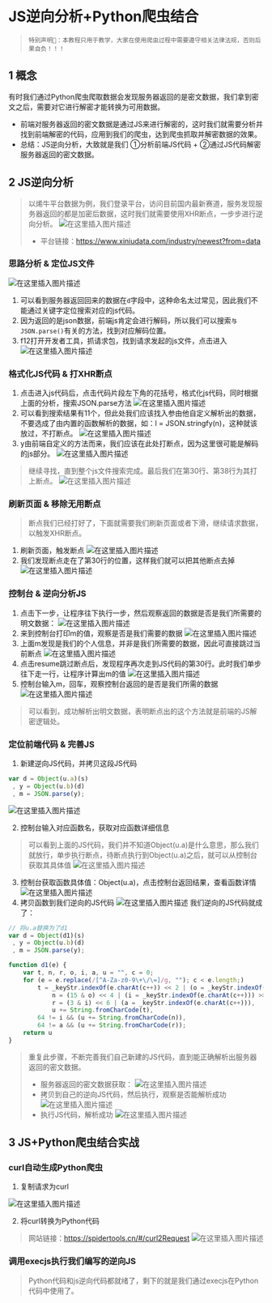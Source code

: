 # JS逆向分析+Python爬虫结合
> `特别声明📢：本教程只用于教学，大家在使用爬虫过程中需要遵守相关法律法规，否则后果自负！！！`
## 1 概念
有时我们通过Python爬虫爬取数据会发现服务器返回的是密文数据，我们拿到密文之后，需要对它进行解密才能转换为可用数据。
- 前端对服务器返回的密文数据是通过JS来进行解密的，这时我们就需要分析并找到前端解密的代码，应用到我们的爬虫，达到爬虫抓取并解密数据的效果。
- 总结：JS逆向分析，大致就是我们 ①分析前端JS代码 + ②通过JS代码解密服务器返回的密文数据。

## 2 JS逆向分析
> 以烯牛平台数据为例，我们登录平台，访问目前国内最新赛道，服务发现服务器返回的都是加密后数据，这时我们就需要使用XHR断点，一步步进行逆向分析。
> ![在这里插入图片描述](https://i-blog.csdnimg.cn/direct/b22605e6282246bf95b83987b5d8a3e3.png)
> - 平台链接：https://www.xiniudata.com/industry/newest?from=data

### 思路分析 & 定位JS文件
 ![在这里插入图片描述](https://i-blog.csdnimg.cn/direct/eab9990fc7494dea9727a600308b307e.png)
 1. 可以看到服务器返回回来的数据在`d`字段中，这种命名太过常见，因此我们不能通过关键字定位搜索对应的js代码。
 2. 因为返回的是json数据，前端js肯定会进行解码，所以我们可以搜索`与JSON.parse()`有关的方法，找到对应解码位置。
 3. f12打开开发者工具，抓请求包，找到请求发起的js文件，点击进入
 ![在这里插入图片描述](https://i-blog.csdnimg.cn/direct/35e253c912a84e2ca8224c97a27e60cd.png)



### 格式化JS代码 & 打XHR断点
1. 点击进入js代码后，点击代码片段左下角的花括号，格式化js代码，同时根据上面的分析，搜索JSON.parse方法
![在这里插入图片描述](https://i-blog.csdnimg.cn/direct/b4b36fbd91d24e3a9b2b542880a1fe90.png)
2. 可以看到搜索结果有11个，但此处我们应该找入参由他自定义解析出的数据，不要选成了由内置的函数解析的数据，如：l = JSON.stringfy(n)，这种就该放过，不打断点。
![在这里插入图片描述](https://i-blog.csdnimg.cn/direct/2d7135a86aaf4ad79c54ad06984b050a.png)
3. y由前端自定义的方法而来，我们应该在此处打断点，因为这里很可能是解码的js部分。
![在这里插入图片描述](https://i-blog.csdnimg.cn/direct/fb5ed64b81e44555a8b3ab7aa60643eb.png)
> 继续寻找，直到整个js文件搜索完成。最后我们在第30行、第38行为其打上断点。
> ![在这里插入图片描述](https://i-blog.csdnimg.cn/direct/ef264cb517ed42129b64ab9d4f9b0b49.png)



### 刷新页面 & 移除无用断点
> 断点我们已经打好了，下面就需要我们刷新页面或者下滑，继续请求数据，以触发XHR断点。

1. 刷新页面，触发断点
![在这里插入图片描述](https://i-blog.csdnimg.cn/direct/0186e076018441b5bf7658fd3d547a9b.png)
2. 我们发现断点走在了第30行的位置，这样我们就可以把其他断点去掉
![在这里插入图片描述](https://i-blog.csdnimg.cn/direct/371c438f48dc4762aeb4955e5e030faf.png)
### 控制台 & 逆向分析JS
1. 点击下一步，让程序往下执行一步，然后观察返回的数据是否是我们所需要的明文数据：
![在这里插入图片描述](https://i-blog.csdnimg.cn/direct/25fc15c08d68421e8cd3cd5e0ef0cd0b.png)
2. 来到控制台打印m的值，观察是否是我们需要的数据
![在这里插入图片描述](https://i-blog.csdnimg.cn/direct/8698f57f78a142538c64025d82a6e04f.png)
3. 上面m发现是我们的个人信息，并非是我们所需要的数据，因此可直接跳过当前断点
![在这里插入图片描述](https://i-blog.csdnimg.cn/direct/b5d80cd8f00e4ce4917a9e7b309968b6.png)
4. 点击resume跳过断点后，发现程序再次走到JS代码的第30行。此时我们单步往下走一行，让程序计算出m的值
![在这里插入图片描述](https://i-blog.csdnimg.cn/direct/07d626ae378c47828d71349faa92894d.png)
5. 控制台输入m，回车，观察控制台返回的是否是我们所需的数据
![在这里插入图片描述](https://i-blog.csdnimg.cn/direct/e62231a7403c410b8f7563ce5f781c9c.png)
> 可以看到，成功解析出明文数据，表明断点出的这个方法就是前端的JS解密逻辑处。

### 定位前端代码 & 完善JS
1. 新建逆向JS代码，并拷贝这段JS代码

```javascript
var d = Object(u.a)(s)
 , y = Object(u.b)(d)
 , m = JSON.parse(y);
```

![在这里插入图片描述](https://i-blog.csdnimg.cn/direct/29b00b383d2b4eb8b9082f23fef69d60.png)


2. 控制台输入对应函数名，获取对应函数详细信息
> 可以看到上面的JS代码，我们并不知道Object(u.a)是什么意思，那么我们就放行，单步执行断点，待断点执行到Object(u.a)之后，就可以从控制台获取其具体值
> ![在这里插入图片描述](https://i-blog.csdnimg.cn/direct/d522238283574f3db032e926b8e669c0.png)
3. 控制台获取函数具体值：Object(u.a)，点击控制台返回结果，查看函数详情
![在这里插入图片描述](https://i-blog.csdnimg.cn/direct/476b5684a64b48399f7295fdea027036.png)
4. 拷贝函数到我们逆向的JS代码
![在这里插入图片描述](https://i-blog.csdnimg.cn/direct/774d10269ec74c9bb793d4661ba9153e.png)
我们逆向的JS代码就成了：

```javascript
// 将u.a替换为了d1
var d = Object(d1)(s)
 , y = Object(u.b)(d)
 , m = JSON.parse(y);

function d1(e) {
    var t, n, r, o, i, a, u = "", c = 0;
    for (e = e.replace(/[^A-Za-z0-9\+\/\=]/g, ""); c < e.length;)
        t = _keyStr.indexOf(e.charAt(c++)) << 2 | (o = _keyStr.indexOf(e.charAt(c++))) >> 4,
            n = (15 & o) << 4 | (i = _keyStr.indexOf(e.charAt(c++))) >> 2,
            r = (3 & i) << 6 | (a = _keyStr.indexOf(e.charAt(c++))),
            u += String.fromCharCode(t),
        64 != i && (u += String.fromCharCode(n)),
        64 != a && (u += String.fromCharCode(r));
    return u
}
```
> 重复此步骤，不断完善我们自己新建的JS代码，直到能正确解析出服务器返回的密文数据。
> - 服务器返回的密文数据获取：
> ![在这里插入图片描述](https://i-blog.csdnimg.cn/direct/465e8d2bad9948e7a0ecf886015d1adf.png)
> - 拷贝到自己的逆向JS代码，然后执行，观察是否能解析成功
> ![在这里插入图片描述](https://i-blog.csdnimg.cn/direct/b203c9af6dfa4cd3a71661e33de82e3f.png)
> - 执行JS代码，解析成功
> ![在这里插入图片描述](https://i-blog.csdnimg.cn/direct/9f12981a21974559b7c1e60c372f67aa.png)










## 3 JS+Python爬虫结合实战
###  curl自动生成Python爬虫
1. 复制请求为curl

![在这里插入图片描述](https://i-blog.csdnimg.cn/direct/64b6d5192329497cba4bd97ff4ac5099.png)

2. 将curl转换为Python代码
>网站链接：https://spidertools.cn/#/curl2Request
![在这里插入图片描述](https://i-blog.csdnimg.cn/direct/b9dc1edfe0ec479e800712506a5d102a.png)
### 调用execjs执行我们编写的逆向JS
> Python代码和js逆向代码都就绪了，剩下的就是我们通过execjs在Python代码中使用了。